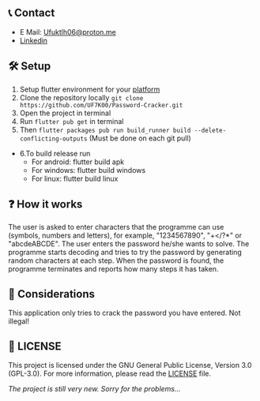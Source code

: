 ## 📞 Contact
- E Mail: Ufuktlh06@proton.me
- [Linkedin](https://www.linkedin.com/in/ufuk-talha-avc%C4%B1-5078b727b/)

## 🛠️ Setup
1. Setup flutter environment for your [platform](https://docs.flutter.dev/get-started/install)
2. Clone the repository locally `git clone https://github.com/UF7K00/Password-Cracker.git`
3. Open the project in terminal
4. Run `flutter pub get` in terminal
5. Then `flutter packages pub run build_runner build --delete-conflicting-outputs` (Must be done on each git pull)
<ul>
  <li>6.To build release run
    <ul>
      <li>For android: flutter build apk</li>
      <li>For windows: flutter build windows</li>
      <li>For linux: flutter build linux</li>
    </ul>
  </li>
</ul>

## ❓ How it works
The user is asked to enter characters that the programme can use (symbols, numbers and letters), for example, "1234567890", "+</?*" or "abcdeABCDE".
The user enters the password he/she wants to solve.
The programme starts decoding and tries to try the password by generating random characters at each step.
When the password is found, the programme terminates and reports how many steps it has taken. 

## 🧾 Considerations
This application only tries to crack the password you have entered. Not illegal!

## 🪪 LICENSE
This project is licensed under the GNU General Public License, Version 3.0 (GPL-3.0). For more information, please read the [LICENSE](https://github.com/UF7K00/Password-Cracker/blob/main/LICENSE) file.

_The project is still very new. Sorry for the problems..._